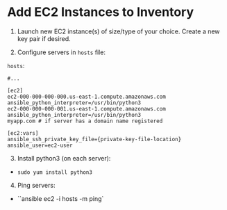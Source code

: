 # Add EC2 Instances to Inventory

1. Launch new EC2 instance(s) of size/type of your choice. Create a new key pair
   if desired.

2. Configure servers in `hosts` file:

`hosts`:

```
#...

[ec2]
ec2-000-000-000-000.us-east-1.compute.amazonaws.com ansible_python_interpreter=/usr/bin/python3
ec2-000-000-000-001.us-east-1.compute.amazonaws.com ansible_python_interpreter=/usr/bin/python3
myapp.com # if server has a domain name registered

[ec2:vars]
ansible_ssh_private_key_file={private-key-file-location}
ansible_user=ec2-user
```

3. Install python3 (on each server):

- `sudo yum install python3`

4. Ping servers:

- ``ansible ec2 -i hosts -m ping`
